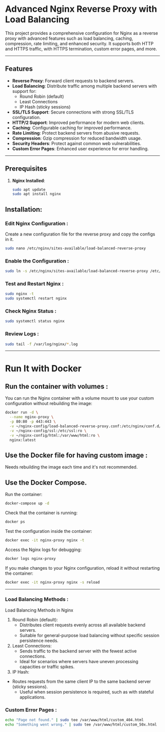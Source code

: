 # Advanced Nginx Reverse Proxy with Load Balancing

This project provides a comprehensive configuration for Nginx as a reverse proxy with advanced features such as load balancing, caching, compression, rate limiting, and enhanced security. It supports both HTTP and HTTPS traffic, with HTTPS termination, custom error pages, and more.

---

## Features

- **Reverse Proxy**: Forward client requests to backend servers.
- **Load Balancing**: Distribute traffic among multiple backend servers with support for:
  - Round Robin (default)
  - Least Connections
  - IP Hash (sticky sessions)
- **SSL/TLS Support**: Secure connections with strong SSL/TLS configuration.
- **HTTP/2 Support**: Improved performance for modern web clients.
- **Caching**: Configurable caching for improved performance.
- **Rate Limiting**: Protect backend servers from abusive requests.
- **Compression**: Gzip compression for reduced bandwidth usage.
- **Security Headers**: Protect against common web vulnerabilities.
- **Custom Error Pages**: Enhanced user experience for error handling.

---

## Prerequisites

1. **Nginx Installed**:
   ```bash
   sudo apt update
   sudo apt install nginx

   
## Installation:

### Edit Nginx Configuration  : 
  Create a new configuration file for the reverse proxy and copy the configs in it.
```bash
sudo nano /etc/nginx/sites-available/load-balanced-reverse-proxy
```

###  Enable the Configuration :
```bash
sudo ln -s /etc/nginx/sites-available/load-balanced-reverse-proxy /etc/nginx/sites-enabled/
```

### Test and Restart Nginx : 
```bash
sudo nginx -t
sudo systemctl restart nginx
```

### Check Nginx Status :
```bash
sudo systemctl status nginx
```

### Review Logs : 
```bash
sudo tail -f /var/log/nginx/*.log
```

---------------------------------------------------------------------------------
# Run It with Docker 

## Run the container with volumes :
You can run the Nginx container with a volume mount to use your custom configuration without rebuilding the image:
```bash
docker run -d \
  --name nginx-proxy \
  -p 80:80 -p 443:443 \
  -v ~/nginx-config/load-balanced-reverse-proxy.conf:/etc/nginx/conf.d/default.conf:ro \
  -v ~/nginx-config/ssl:/etc/ssl:ro \
  -v ~/nginx-config/html:/var/www/html:ro \
  nginx:latest
```

## Use the Docker file for having custom image :
Needs rebuilding the image each time and it's not recommended.

## Use the Docker Compose.

Run the container:

```bash
docker-compose up -d
```

Check that the container is running:
```bash
docker ps
```

Test the configuration inside the container:
```bash
docker exec -it nginx-proxy nginx -t
```

Access the Nginx logs for debugging:
```bash
docker logs nginx-proxy
```

If you make changes to your Nginx configuration, reload it without restarting the container:
```bash
docker exec -it nginx-proxy nginx -s reload
```

 --------------------------------------------------------------------------------

### Load Balancing Methods :
Load Balancing Methods in Nginx

1.	Round Robin (default):
	-	Distributes client requests evenly across all available backend servers.
	-	Suitable for general-purpose load balancing without specific session persistence needs.
2.	Least Connections:
	-	Sends traffic to the backend server with the fewest active connections.
	-	Ideal for scenarios where servers have uneven processing capacities or traffic spikes.
3.	IP Hash:
  -	Routes requests from the same client IP to the same backend server (sticky sessions).
	-	Useful when session persistence is required, such as with stateful applications.

### Custom Error Pages :
```bash
echo "Page not found." | sudo tee /var/www/html/custom_404.html
echo "Something went wrong." | sudo tee /var/www/html/custom_50x.html
```




